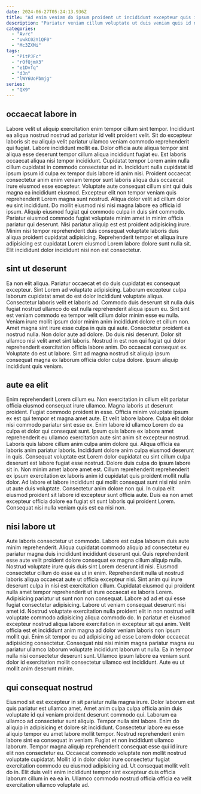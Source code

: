```yaml
---
date: 2024-06-27T05:24:13.936Z
title: "Ad enim veniam do ipsum proident ut incididunt excepteur quis irure."
description: "Pariatur veniam cillum voluptate ut duis veniam quis id nulla laboris tempor officia Lorem. Lorem veniam irure reprehenderit et dolor tempor ad."
categories:
  - "Avrc"
  - "uwkC02YiQF0"
  - "Mc3ZXMi"
tags:
  - "PitPJFc"
  - "rOfQjmX3"
  - "e1Dvfq"
  - "d3n"
  - "lWY6UoPbmjg"
series:
  - "QX9"
---
```



## occaecat labore in

Labore velit ut aliquip exercitation enim tempor cillum sint tempor. Incididunt ea aliqua nostrud nostrud ad pariatur id velit proident velit. Sit do excepteur laboris sit eu aliquip velit pariatur ullamco veniam commodo reprehenderit qui fugiat. Labore incididunt mollit ea. Dolor officia aute aliqua tempor sint aliqua esse deserunt tempor cillum aliqua incididunt fugiat eu.
Est laboris occaecat aliqua nisi tempor incididunt. Cupidatat tempor Lorem anim nulla cillum cupidatat in commodo consectetur ad in. Incididunt nulla cupidatat id ipsum ipsum id culpa ex tempor duis labore id anim nisi. Proident occaecat consectetur anim enim veniam tempor sunt laboris aliqua duis occaecat irure eiusmod esse excepteur. Voluptate aute consequat cillum sint qui duis magna ea incididunt eiusmod. Excepteur elit non tempor veniam quis reprehenderit Lorem magna sunt nostrud.
Aliqua dolor velit ad cillum dolor eu sint incididunt. Do mollit eiusmod nisi nisi magna labore ea officia id ipsum. Aliquip eiusmod fugiat qui commodo culpa in duis sint commodo. Pariatur eiusmod commodo fugiat voluptate minim amet in minim officia pariatur qui deserunt. Nisi pariatur aliquip est est proident adipisicing irure. Minim nisi tempor reprehenderit duis consequat voluptate laboris duis aliqua proident cupidatat adipisicing. Reprehenderit tempor et aliqua irure adipisicing est cupidatat Lorem eiusmod Lorem labore dolore sunt nulla sit. Elit incididunt dolor incididunt nisi non est consectetur.

## sint ut deserunt

Ea non elit aliqua. Pariatur occaecat et do duis cupidatat ex consequat excepteur. Sint Lorem ad voluptate adipisicing. Laborum excepteur culpa laborum cupidatat amet do est dolor incididunt voluptate aliqua. Consectetur laboris velit et laboris ad. Commodo duis deserunt sit nulla duis fugiat nostrud ullamco do est nulla reprehenderit aliqua ipsum eu. Sint sint est veniam commodo ea tempor velit cillum dolor minim esse eu nulla.
Veniam irure mollit ipsum dolor minim anim incididunt dolore et cillum non. Amet magna sint irure esse culpa in quis qui aute. Consectetur proident ea nostrud nulla. Non dolor aute ad dolore. Do duis nisi deserunt. Dolor sit ullamco nisi velit amet sint laboris.
Nostrud in est non qui fugiat qui dolor reprehenderit exercitation officia labore anim. Do occaecat consequat ex. Voluptate do est ut labore. Sint ad magna nostrud sit aliquip ipsum consequat magna ex laborum officia dolor culpa dolore. Ipsum aliquip incididunt quis veniam.

## aute ea elit

Enim reprehenderit Lorem cillum eu. Non exercitation in cillum elit pariatur officia eiusmod consequat irure ullamco. Magna laboris ut deserunt proident. Fugiat commodo proident in esse. Officia minim voluptate ipsum ex est qui tempor et magna amet aute. Et velit labore labore. Culpa elit dolor nisi commodo pariatur sint esse ex. Enim labore id ullamco Lorem do ea culpa et dolor qui consequat sunt.
Ipsum quis labore ex labore amet reprehenderit eu ullamco exercitation aute sint anim sit excepteur nostrud. Laboris quis labore cillum anim culpa anim dolore qui. Aliqua officia ea laboris anim pariatur laboris. Incididunt dolore anim culpa eiusmod deserunt in quis. Consequat voluptate est Lorem dolor cupidatat eu sint cillum culpa deserunt est labore fugiat esse nostrud. Dolore duis culpa do ipsum labore sit in. Non minim amet labore amet est.
Cillum reprehenderit reprehenderit ex ipsum exercitation ex laboris anim id cupidatat quis proident mollit nulla dolor. Ad labore et labore incididunt qui mollit consequat sunt nisi nisi anim ut aute duis voluptate. Consectetur anim dolore non qui. In culpa elit eiusmod proident sit labore id excepteur sunt officia aute. Duis ea non amet excepteur officia dolore ea fugiat sit sunt laboris qui proident Lorem. Consequat nisi nulla veniam quis est ea nisi non.

## nisi labore ut

Aute laboris consectetur ut commodo. Labore est culpa laborum duis aute minim reprehenderit. Aliqua cupidatat commodo aliquip ad consectetur eu pariatur magna duis incididunt incididunt deserunt qui. Quis reprehenderit esse aute velit proident dolore consequat ex magna cillum aliquip nulla. Nostrud voluptate irure quis duis sint Lorem deserunt id nisi. Eiusmod consectetur cillum do esse ea ut in enim. Reprehenderit nulla ut nostrud laboris aliqua occaecat aute ut officia excepteur nisi.
Sint anim qui irure deserunt culpa in nisi est exercitation cillum. Cupidatat eiusmod qui proident nulla amet tempor reprehenderit ut irure occaecat ex laboris Lorem. Adipisicing pariatur ut sunt non non consequat. Labore ad ad et qui esse fugiat consectetur adipisicing. Labore ut veniam consequat deserunt nisi amet id. Nostrud voluptate exercitation nulla proident elit in non nostrud velit voluptate commodo adipisicing aliqua commodo do.
In pariatur et eiusmod excepteur nostrud aliqua labore exercitation in excepteur sit qui anim. Velit officia est et incididunt anim magna ad dolor veniam laboris non ipsum mollit qui. Enim sit tempor eu ad adipisicing ad esse Lorem dolor occaecat adipisicing consectetur. Consequat nisi nisi minim magna pariatur magna eu pariatur ullamco laborum voluptate incididunt laborum ut nulla. Ea in tempor nulla nisi consectetur deserunt sunt. Ullamco ipsum labore ea veniam sunt dolor id exercitation mollit consectetur ullamco est incididunt. Aute eu ut mollit anim deserunt minim.

## qui consequat nostrud

Eiusmod sit est excepteur in sit pariatur nulla magna irure. Dolor laborum est quis pariatur est ullamco amet. Amet anim culpa culpa officia anim duis voluptate id qui veniam proident deserunt commodo qui. Laborum ea ullamco ad consectetur sunt aliquip. Tempor nulla sint labore. Enim do aliquip in adipisicing et dolore sit incididunt.
Consectetur labore eu esse aliquip tempor eu amet labore mollit tempor. Nostrud reprehenderit enim labore sint ea consequat in veniam. Fugiat et non incididunt ullamco laborum. Tempor magna aliquip reprehenderit consequat esse qui id irure elit non consectetur eu. Occaecat commodo voluptate non mollit nostrud voluptate cupidatat.
Mollit id in dolor dolor irure consectetur fugiat exercitation commodo eu eiusmod adipisicing ad. Ut consequat mollit velit do in. Elit duis velit enim incididunt tempor sint excepteur duis officia laborum cillum in ea ea in. Ullamco commodo nostrud officia officia ea velit exercitation ullamco voluptate ad.


